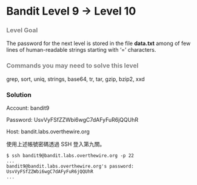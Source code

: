Bandit Level 9 → Level 10
=========================

### <font color="grey">Level Goal</font>

The password for the next level is stored in the file **data.txt** among of few lines of human-readable strings starting with ‘=’ characters.

### <font color="grey">Commands you may need to solve this level</font>

grep, sort, uniq, strings, base64, tr, tar, gzip, bzip2, xxd

### Solution

Account: bandit9

Password: UsvVyFSfZZWbi6wgC7dAFyFuR6jQQUhR

Host: bandit.labs.overthewire.org

使用上述帳號密碼透過 SSH 登入第九關。

```
$ ssh bandit9@bandit.labs.overthewire.org -p 22
...
bandit9@bandit.labs.overthewire.org's password:
UsvVyFSfZZWbi6wgC7dAFyFuR6jQQUhR
...
```





